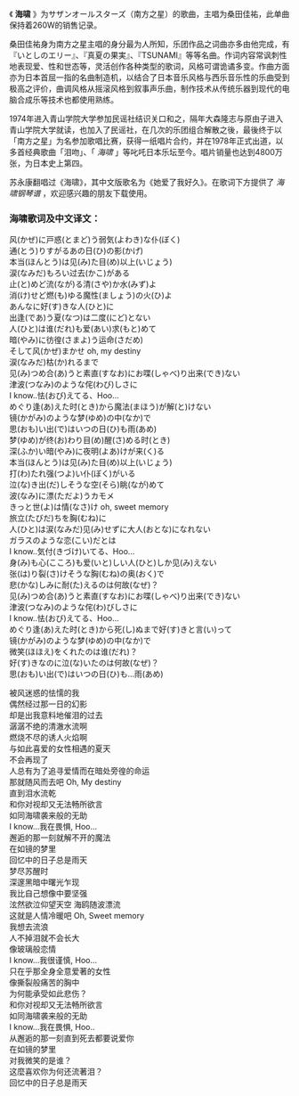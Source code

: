 

《 **海啸** 》为サザンオールスターズ（南方之星）的歌曲，主唱为桑田佳祐，此单曲保持着260W的销售记录。

桑田佳祐身为南方之星主唱的身分最为人所知，乐团作品之词曲亦多由他完成，有『いとしのエリー』、『真夏の果実』、『TSUNAMI』等等名曲。作词内容常讽刺性地表现爱、性和世态等，灵活创作各种类型的歌词，风格可谓诡谲多变。作曲方面亦为日本首屈一指的名曲制造机，以结合了日本音乐风格与西乐音乐性的乐曲受到极高之评价，曲调风格从摇滚风格到叙事声乐曲，制作技术从传统乐器到现代的电脑合成乐等技术也都使用熟练。

1974年进入青山学院大学参加民谣社结识关口和之，隔年大森隆志与原由子进入青山学院大学就读，也加入了民谣社，在几次的乐团组合解散之後，最後终于以「南方之星」为名参加歌唱比赛，获得一纸唱片合约，并在1978年正式出道，以多首经典歌曲「泪吻」、「
_海啸_ 」等叱吒日本乐坛至今。唱片销量也达到4800万张，为日本史上第四。

苏永康翻唱过《海啸》，其中文版歌名为《她爱了我好久》。在歌词下方提供了 _海啸钢琴谱_ ，欢迎感兴趣的朋友下载使用。

### 海啸歌词及中文译文：

风(かぜ)に戸惑(とまど)う弱気(よわき)な仆(ぼく)  
通(とう)りすがるあの日(ひ)の影(かげ)  
本当(ほんとう)は见(み)た目(め)以上(いじょう)  
涙(なみだ)もろい过去(かこ)がある  
止(と)めど流(なが)る清(さや)か水(みず)よ  
消(け)せど燃(も)ゆる魔性(ましょう)の火(ひ)よ  
あんなに好(す)きな人(ひと)に  
出逢(であ)う夏(なつ)は二度(にど)とない  
人(ひと)は谁(だれ)も爱(あい)求(もと)めて  
暗(やみ)に彷徨(さまよ)う运命(さだめ)  
そして风(かぜ)まかせ oh, my destiny  
涙(なみだ)枯(か)れるまで  
见(み)つめ合(あ)うと素直(すなお)にお喋(しゃべ)り出来(でき)ない  
津波(つなみ)のような侘(わび)しさに  
I know..怯(おび)えてる、Hoo...  
めぐり逢(あ)えた时(とき)から魔法(まほう)が解(と)けない  
镜(かがみ)のような梦(ゆめ)の中(なか)で  
思(おも)い出(で)はいつの日(ひ)も雨(あめ)  
梦(ゆめ)が终(お)わり目(め)醒(さ)める时(とき)  
深(ふか)い暗(やみ)に夜明(よあ)けが来(く)る  
本当(ほんとう)は见(み)た目(め)以上(いじょう)  
打(わ)たれ强(つよ)い仆(ぼく)がいる  
泣(な)き出(だ)しそうな空(そら)眺(なが)めて  
波(なみ)に漂(ただよ)うカモメ  
きっと世(よ)は情(なさ)け oh, sweet memory  
旅立(たびだ)ちを胸(むね)に  
人(ひと)は涙(なみだ)见(み)せずに大人(おとな)になれない  
ガラスのような恋(こい)だとは  
I know..気付(きづけ)いてる、Hoo...  
身(み)も心(こころ)も爱(いと)しい人(ひと)しか见(み)えない  
张(は)り裂(さ)けそうな胸(むね)の奥(おく)で  
悲(かな)しみに耐(た)えるのは何故(なぜ)？  
见(み)つめ合(あ)うと素直(すなお)にお喋(しゃべ)り出来(でき)ない  
津波(つなみ)のような侘(わ)びしさに  
I know..怯(おび)えてる、Hoo...  
めぐり逢(あ)えた时(とき)から死(し)ぬまで好(す)きと言(い)って  
镜(かがみ)のような梦(ゆめ)の中(なか)で  
微笑(ほほえ)をくれたのは谁(だれ)？  
好(す)きなのに泣(な)いたのは何故(なぜ)？  
思(おも)い出(で)はいつの日(ひ)も…雨(あめ)

  

被风迷惑的怯懦的我  
偶然经过那一日的幻影  
却是出我意料地催泪的过去  
潺潺不绝的清澈水流啊  
燃烧不尽的诱人火焰啊  
与如此喜爱的女性相遇的夏天  
不会再现了  
人总有为了追寻爱情而在暗处旁徨的命运  
那就随风而去吧 Oh, My destiny  
直到泪水流乾  
和你对视却又无法畅所欲言  
如同海啸袭来般的无助  
I know...我在畏惧, Hoo...  
邂逅的那一刻就解不开的魔法  
在如镜的梦里  
回忆中的日子总是雨天  
梦尽苏醒时  
深邃黑暗中曙光乍现  
我比自己想像中要坚强  
泫然欲泣仰望天空 海鸥随波漂流  
这就是人情冷暖吧 Oh, Sweet memory  
我想去流浪  
人不掉泪就不会长大  
像玻璃般恋情  
I know...我很谨慎, Hoo...  
只在乎那全身全意爱著的女性  
像撕裂般痛苦的胸中  
为何能承受如此悲伤？  
和你对视却又无法畅所欲言  
如同海啸袭来般的无助  
I know...我在畏惧, Hoo..  
从邂逅的那一刻直到死去都要说爱你  
在如镜的梦里  
对我微笑的是谁？  
这麼喜欢你为何还流著泪？  
回忆中的日子总是雨天

